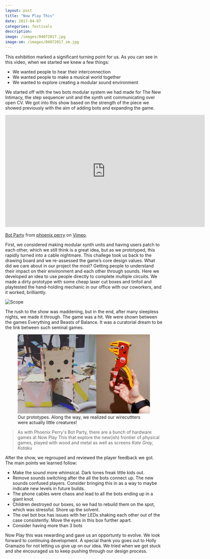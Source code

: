 ```yaml
---
layout: post
title: "Now Play This"
date: 2017-04-07
categories: festivals
description:
image: /images/04072017.jpg
image-sm: /images/04072017_sm.jpg
---
```

This exhibition marked a significant turning point for us. As you can see in this video, when we started we knew a few things:

* We wanted people to hear their interconnection
* We wanted people to make a musical world together
* We wanted to explore creating a modular sound environment

We started off with the two bots modular system we had made for The New Intimacy, the step sequencer unit and the synth unit communicating over open CV. We got into this show based on the strength of the piece we showed previously with the aim of adding bots and expanding the game.

<iframe src="https://player.vimeo.com/video/252776298" width="640" height="360" frameborder="0" webkitallowfullscreen mozallowfullscreen allowfullscreen></iframe>
<p><a href="https://vimeo.com/252776298">Bot Party</a> from <a href="https://vimeo.com/phoenixperry">phoenix perry</a> on <a href="https://vimeo.com">Vimeo</a>.</p>

First, we considered making modular synth units and having users patch to each other, which we still think is a great idea, but as we prototyped, this rapidly turned into a cable nightmare. This challege took us back to the drawing board and we re-assessed the game’s core design values. What did we care about in our project the most? Getting people to understand their impact on their environment and each other through sounds. Here we developed an idea to use people directly to complete multiple circuits. We made a dirty prototype with some cheap laser cut boxes and tinfoil and playtested the hand-holding mechanic in our office with our coworkers, and it worked, brilliantly.

<img src="/images/animted_scope.gif" alt="Scope"/>

The rush to the show was maddening, but in the end, after many sleepless nights, we made it through. The game was a hit. We were shown between the games Everything and Beasts of Balance. It was a curatorial dream to be the link between such seminal games.

<figure>
  <img src="/images/testBots.jpg" alt="Testbot"/>
  <figcaption>Our prototypes. Along the way, we realized our wirecuttters were actually little creatures!</figcaption>
</figure>
<blockquote>
As with Phoenix Perry's Bot Party, there are a bunch of hardware games at Now Play This that explore the new(ish) frontier of physical games, played with wood and metal as well as screens
  <cite>Kate Gray, Kotaku</cite>
</blockquote>

After the show, we regrouped and reviewed the player feedback we got. The main points we learned follow:

* Make the sound more whimsical. Dark tones freak little kids out.
* Remove sounds switching after the all the bots connect up. The new sounds confused players. Consider bringing this in as a way to maybe indicate new levels in future builds.
* The phone cables were chaos and lead to all the bots ending up in a giant knot.
* Children destroyed our boxes, so we had to rebuild them on the spot, which was stressful. Shore up the solvent.
* The owl bot box has issues with her LEDs shaking each other out of the case consistently. Move the eyes in this box further apart.
* Consider having more than 3 bots


Now Play this was rewarding and gave us an opportunty to evolve. We look forward to continuing development. A special thank you goes out to Holly Gramazio for not letting us give up on our idea. We tried when we got stuck and she encouraged us to keep pushing through our design process.
